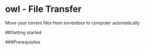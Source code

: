 # owl - File Transfer

Move your torrent files from torrentbox to computer automatically

##Getting started


###Prerequisites
